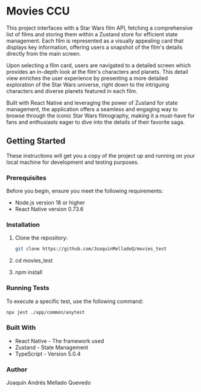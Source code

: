 # Movies CCU

This project interfaces with a Star Wars film API, fetching a comprehensive list of films and storing them within a Zustand store for efficient state management. Each film is represented as a visually appealing card that displays key information, offering users a snapshot of the film's details directly from the main screen.

Upon selecting a film card, users are navigated to a detailed screen which provides an in-depth look at the film's characters and planets. This detail view enriches the user experience by presenting a more detailed exploration of the Star Wars universe, right down to the intriguing characters and diverse planets featured in each film.

Built with React Native and leveraging the power of Zustand for state management, the application offers a seamless and engaging way to browse through the iconic Star Wars filmography, making it a must-have for fans and enthusiasts eager to dive into the details of their favorite saga.

## Getting Started

These instructions will get you a copy of the project up and running on your local machine for development and testing purposes.

### Prerequisites

Before you begin, ensure you meet the following requirements:
- Node.js version 18 or higher
- React Native version 0.73.6 

### Installation

1. Clone the repository:
   ```bash
   git clone https://github.com/JoaquinMelladoQ/movies_test
   ```

2. cd movies_test
3. npm install

### Running Tests

To execute a specific test, use the following command:
```bash
npx jest ./app/common/anytest
```

### Built With
- React Native - The framework used
- Zustand - State Management
- TypeScript - Version 5.0.4


### Author
Joaquín Andrés Mellado Quevedo
